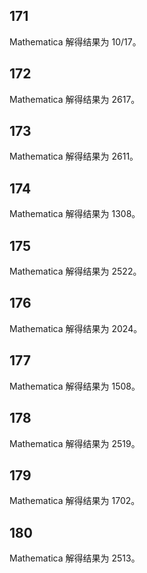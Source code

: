 ## 171

Mathematica 解得结果为 10/17。

## 172

Mathematica 解得结果为 2617。

## 173

Mathematica 解得结果为 2611。

## 174

Mathematica 解得结果为 1308。

## 175

Mathematica 解得结果为 2522。

## 176

Mathematica 解得结果为 2024。

## 177

Mathematica 解得结果为 1508。

## 178

Mathematica 解得结果为 2519。

## 179

Mathematica 解得结果为 1702。

## 180

Mathematica 解得结果为 2513。